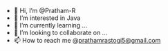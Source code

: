 - 👋 Hi, I’m @Pratham-R
- 👀 I’m interested in Java
- 🌱 I’m currently learning ...
- 💞️ I’m looking to collaborate on ...
- 📫 How to reach me @prathamrastogi5@gmail.com

<!---
Pratham-R/Pratham-R is a ✨ special ✨ repository because its `README.md` (this file) appears on your GitHub profile.
You can click the Preview link to take a look at your changes.
--->
